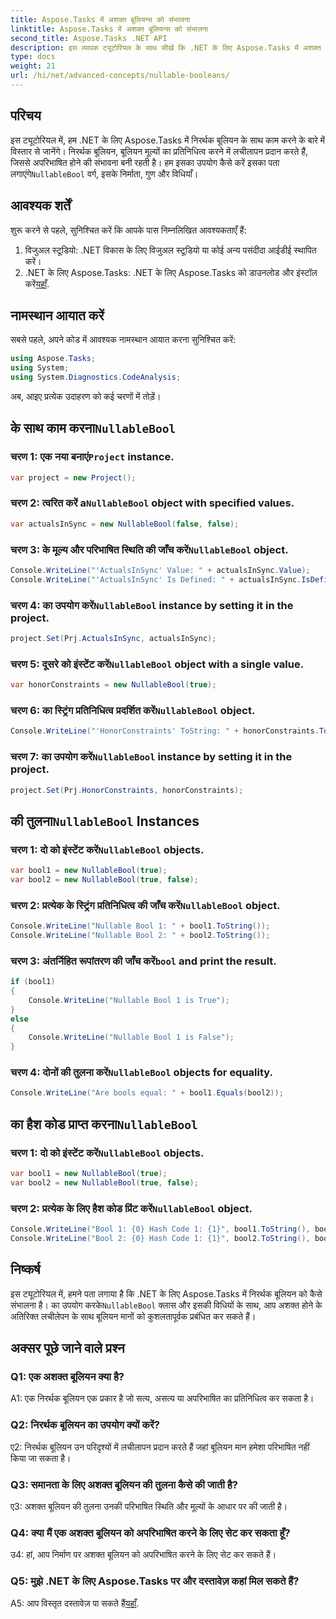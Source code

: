 ```yaml
---
title: Aspose.Tasks में अशक्त बूलियन्स को संभालना
linktitle: Aspose.Tasks में अशक्त बूलियन्स को संभालना
second_title: Aspose.Tasks .NET API
description: इस व्यापक ट्यूटोरियल के साथ सीखें कि .NET के लिए Aspose.Tasks में अशक्त बूलियन को प्रभावी ढंग से कैसे संभालें। `NullableBool` वर्ग के उपयोग में महारत हासिल करें और अपने .NET विकास को बढ़ाएं।
type: docs
weight: 21
url: /hi/net/advanced-concepts/nullable-booleans/
---
```

## परिचय

 इस ट्यूटोरियल में, हम .NET के लिए Aspose.Tasks में निरर्थक बूलियन के साथ काम करने के बारे में विस्तार से जानेंगे। निरर्थक बूलियन, बूलियन मूल्यों का प्रतिनिधित्व करने में लचीलापन प्रदान करते हैं, जिससे अपरिभाषित होने की संभावना बनी रहती है। हम इसका उपयोग कैसे करें इसका पता लगाएंगे`NullableBool` वर्ग, इसके निर्माता, गुण और विधियाँ।

## आवश्यक शर्तें

शुरू करने से पहले, सुनिश्चित करें कि आपके पास निम्नलिखित आवश्यकताएँ हैं:

1. विजुअल स्टूडियो: .NET विकास के लिए विजुअल स्टूडियो या कोई अन्य पसंदीदा आईडीई स्थापित करें।
2.  .NET के लिए Aspose.Tasks: .NET के लिए Aspose.Tasks को डाउनलोड और इंस्टॉल करें[यहाँ](https://releases.aspose.com/tasks/net/).

## नामस्थान आयात करें

सबसे पहले, अपने कोड में आवश्यक नामस्थान आयात करना सुनिश्चित करें:

```csharp
using Aspose.Tasks;
using System;
using System.Diagnostics.CodeAnalysis;


```

अब, आइए प्रत्येक उदाहरण को कई चरणों में तोड़ें।

##  के साथ काम करना`NullableBool`

###  चरण 1: एक नया बनाएं`Project` instance.

```csharp
var project = new Project();
```

###  चरण 2: त्वरित करें a`NullableBool` object with specified values.

```csharp
var actualsInSync = new NullableBool(false, false);
```

###  चरण 3: के मूल्य और परिभाषित स्थिति की जाँच करें`NullableBool` object.

```csharp
Console.WriteLine("'ActualsInSync' Value: " + actualsInSync.Value);
Console.WriteLine("'ActualsInSync' Is Defined: " + actualsInSync.IsDefined);
```

###  चरण 4: का उपयोग करें`NullableBool` instance by setting it in the project.

```csharp
project.Set(Prj.ActualsInSync, actualsInSync);
```

###  चरण 5: दूसरे को इंस्टेंट करें`NullableBool` object with a single value.

```csharp
var honorConstraints = new NullableBool(true);
```

### चरण 6: का स्ट्रिंग प्रतिनिधित्व प्रदर्शित करें`NullableBool` object.

```csharp
Console.WriteLine("'HonorConstraints' ToString: " + honorConstraints.ToString());
```

###  चरण 7: का उपयोग करें`NullableBool` instance by setting it in the project.

```csharp
project.Set(Prj.HonorConstraints, honorConstraints);
```

##  की तुलना`NullableBool` Instances

###  चरण 1: दो को इंस्टेंट करें`NullableBool` objects.

```csharp
var bool1 = new NullableBool(true);
var bool2 = new NullableBool(true, false);
```

###  चरण 2: प्रत्येक के स्ट्रिंग प्रतिनिधित्व की जाँच करें`NullableBool` object.

```csharp
Console.WriteLine("Nullable Bool 1: " + bool1.ToString());
Console.WriteLine("Nullable Bool 2: " + bool2.ToString());
```

###  चरण 3: अंतर्निहित रूपांतरण की जाँच करें`bool` and print the result.

```csharp
if (bool1)
{
    Console.WriteLine("Nullable Bool 1 is True");
}
else
{
    Console.WriteLine("Nullable Bool 1 is False");
}
```

###  चरण 4: दोनों की तुलना करें`NullableBool` objects for equality.

```csharp
Console.WriteLine("Are bools equal: " + bool1.Equals(bool2));
```

##  का हैश कोड प्राप्त करना`NullableBool`

###  चरण 1: दो को इंस्टेंट करें`NullableBool` objects.

```csharp
var bool1 = new NullableBool(true);
var bool2 = new NullableBool(true, false);
```

###  चरण 2: प्रत्येक के लिए हैश कोड प्रिंट करें`NullableBool` object.

```csharp
Console.WriteLine("Bool 1: {0} Hash Code 1: {1}", bool1.ToString(), bool1.GetHashCode());
Console.WriteLine("Bool 2: {0} Hash Code 1: {1}", bool2.ToString(), bool2.GetHashCode());
```

## निष्कर्ष

 इस ट्यूटोरियल में, हमने पता लगाया है कि .NET के लिए Aspose.Tasks में निरर्थक बूलियन को कैसे संभालना है। का उपयोग करके`NullableBool` क्लास और इसकी विधियों के साथ, आप अशक्त होने के अतिरिक्त लचीलेपन के साथ बूलियन मानों को कुशलतापूर्वक प्रबंधित कर सकते हैं।

## अक्सर पूछे जाने वाले प्रश्न

### Q1: एक अशक्त बूलियन क्या है?

A1: एक निरर्थक बूलियन एक प्रकार है जो सत्य, असत्य या अपरिभाषित का प्रतिनिधित्व कर सकता है।

### Q2: निरर्थक बूलियन का उपयोग क्यों करें?

ए2: निरर्थक बूलियन उन परिदृश्यों में लचीलापन प्रदान करते हैं जहां बूलियन मान हमेशा परिभाषित नहीं किया जा सकता है।

### Q3: समानता के लिए अशक्त बूलियन की तुलना कैसे की जाती है?

ए3: अशक्त बूलियन की तुलना उनकी परिभाषित स्थिति और मूल्यों के आधार पर की जाती है।

### Q4: क्या मैं एक अशक्त बूलियन को अपरिभाषित करने के लिए सेट कर सकता हूँ?

उ4: हां, आप निर्माण पर अशक्त बूलियन को अपरिभाषित करने के लिए सेट कर सकते हैं।

### Q5: मुझे .NET के लिए Aspose.Tasks पर और दस्तावेज़ कहां मिल सकते हैं?

 A5: आप विस्तृत दस्तावेज़ पा सकते हैं[यहाँ](https://reference.aspose.com/tasks/net/).
